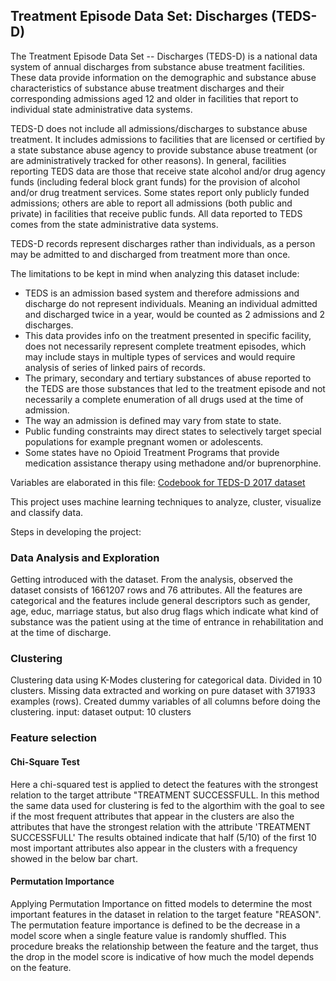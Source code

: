 <h2>Treatment Episode Data Set: Discharges (TEDS-D)</h2>

The Treatment Episode Data Set -- Discharges (TEDS-D) is a national data system of annual discharges from substance abuse treatment
facilities. These data provide information on the demographic and substance abuse characteristics of substance abuse treatment 
discharges and their corresponding admissions aged 12 and older in facilities that report to individual state administrative data systems.

TEDS-D does not include all admissions/discharges to substance abuse treatment. 
It includes admissions to facilities that are licensed or certified by a state substance abuse agency to provide 
substance abuse treatment (or are administratively tracked for other reasons). In general, facilities reporting TEDS 
data are those that receive state alcohol and/or drug agency funds (including federal block grant funds) for the provision
of alcohol and/or drug treatment services. Some states report only publicly funded admissions; others are able to report all
admissions (both public and private) in facilities that receive public funds. All data reported to TEDS comes from the state 
administrative data systems.

TEDS-D records represent discharges rather than individuals, as a person may be admitted to and discharged from treatment 
more than once.

The limitations to be kept in mind when analyzing this dataset include:
- TEDS is an admission based system and therefore admissions and discharge do not represent individuals. Meaning an individual admitted and discharged twice in a year, would be counted as 2 admissions and 2 discharges.
- This data provides info on the treatment presented in specific facility, does not necessarily represent complete treatment episodes, which may include stays in multiple types of services and would require analysis of series of linked pairs of records.
- The primary, secondary and tertiary substances of abuse reported to the TEDS are those substances that led to the treatment episode and not necessarily a complete enumeration of all drugs used at the time of admission.
- The way an admission is defined may vary from state to state.
- Public funding constraints may direct states to selectively target special populations for example pregnant women or adolescents.
- Some states have no Opioid Treatment Programs that provide medication assistance therapy using methadone and/or buprenorphine.


Variables are elaborated in this file:
<a href="https://www.icpsr.umich.edu/icpsrweb/ICPSR/studies/30122/variables?start=0&sort=VARLABEL_SORT%20asc&STUDYQ=30122&EXTERNAL_FLAG=1&ARCHIVE=ICPSR&rows=50#"> Codebook for TEDS-D 2017 dataset </a>

This project uses machine learning techniques to analyze, cluster, visualize and classify data. 

Steps in developing the project:
<h3>Data Analysis and Exploration</h3>

Getting introduced with the dataset. From the analysis, observed the dataset consists of 1661207 rows and 76 attributes. All the features are categorical and the features include general descriptors such as gender, age, educ, marriage status, but also drug flags which indicate what kind of substance was the patient using at the time of entrance in rehabilitation and at the time of discharge. 

<h3>Clustering</h3>

Clustering data using K-Modes clustering for categorical data. Divided in 10 clusters. Missing data extracted and working on pure dataset with 371933 examples (rows). Created dummy variables of all columns before doing the clustering.
input: dataset
output: 10 clusters

<h3>Feature selection</h3>

<h4>Chi-Square Test</h4>

Here a chi-squared test is applied to detect the features with the strongest relation to the target attribute "TREATMENT SUCCESSFULL. 
In this method the same data used for clustering is fed to the algorthim with the goal to see if the most frequent attributes that appear in the clusters are also the attributes that have the strongest relation with the attribute 'TREATMENT SUCCESSFULL' 
The results obtained indicate that half (5/10) of the first 10 most important attributes also appear in the clusters with a frequency showed in the below bar chart.

<h4>Permutation Importance</h4>

Applying Permutation Importance on fitted models to determine the most important features in the dataset in relation to the target feature "REASON". 
The permutation feature importance is defined to be the decrease in a model score when a single feature value is randomly shuffled. This procedure breaks the relationship between the feature and the target, thus the drop in the model score is indicative of how much the model depends on the feature.

